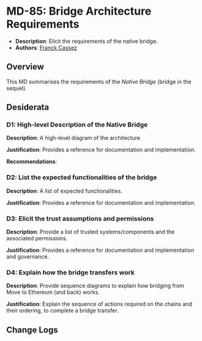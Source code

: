 # MD-85: Bridge Architecture Requirements
- **Description**: Elicit the requirements of the native bridge.
- **Authors**: [Franck Cassez](mailto:franck.cassez@movementlabs.xyz)


## Overview

This MD summarises the requirements of the _Native Bridge_ (bridge in the sequel).

## Desiderata


### D1: High-level Description of the Native Bridge

**Description**: A high-level diagram of the architecture

**Justification**: Provides a reference for documentation and implementation.

**Recommendations**: 

### D2: List the expected functionalities of the bridge

**Description**: A list of expected functionalities.

**Justification**: Provides a reference for documentation and implementation.

### D3: Elicit the trust assumptions and permissions

**Description**: Provide a list of trusted systems/components and the associated permissions.

**Justification**: Provides a reference for documentation and implementation and governance.


### D4: Explain how the bridge transfers work

**Description**: Provide sequence diagrams to explain how bridging from Move to Ethereum (and back) works.

**Justification**: Explain the sequence of actions required on the chains and their ordering, to complete a bridge transfer.

## Change Logs
<!--
  Errata should be maintained after publication.

  1. **Transparency and Clarity**: An erratum acknowledges any corrections made post-publication, ensuring that readers are not misled and are always equipped with the most accurate information.

  2. **Accountability**: By noting errors openly, we maintain a high level of responsibility and ownership over our content. It’s an affirmation that we value precision and are ready to correct oversights.

  Each erratum should briefly describe the discrepancy and the correction made, accompanied by a reference to the date and version of the desiderata in which the error was identified.

  TODO: Maintain this comment.
-->
